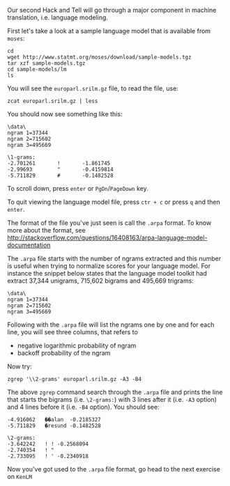 Our second Hack and Tell will go through a major component in machine translation, i.e. language modeling.

First let's take a look at a sample language model that is available from `moses`:

```
cd
wget http://www.statmt.org/moses/download/sample-models.tgz
tar xzf sample-models.tgz
cd sample-models/lm
ls
```

You will see the `europarl.srilm.gz` file, to read the file, use:

```
zcat europarl.srilm.gz | less
```

You should now see something like this:

```
\data\
ngram 1=37344
ngram 2=715602
ngram 3=495669

\1-grams:
-2.701261       !       -1.861745
-2.99693        "       -0.4159814
-5.711829       #       -0.1482528
```

To scroll down, press `enter` or `PgDn`/`PageDown` key.

To quit viewing the language model file, press `ctr + c` or press `q` and then `enter`.

The format of the file you've just seen is call the `.arpa` format. To know more about the format, see http://stackoverflow.com/questions/16408163/arpa-language-model-documentation

The `.arpa` file starts with the number of ngrams extracted and this number is useful when trying to normalize scores for your language model. For instance the snippet below states that the language model toolkit had extract 37,344 unigrams, 715,602 bigrams and 495,669 trigrams:

```
\data\
ngram 1=37344
ngram 2=715602
ngram 3=495669
```

Following with the `.arpa` file will list the ngrams one by one and for each line, you will see three columns, that refers to 

 - negative logarithmic probability of ngram
 - backoff probability of the ngram
 
Now try:

```
zgrep '\\2-grams' europarl.srilm.gz -A3 -B4
```

The above `zgrep` command search through the `.arpa` file and prints the line that starts the bigrams (i.e. `\2-grams:`) with 3 lines after it (i.e. `-A3` option) and 4 lines before it (i.e. `-B4` option). You should see:

```
-4.916062	��alan	-0.2185327
-5.711829	�resund	-0.1482528

\2-grams:
-3.642242	! !	-0.2568094
-2.740354	! "
-2.733095	! '	-0.2340918
```

Now you've got used to the `.arpa` file format, go head to the next exercise on `KenLM`
